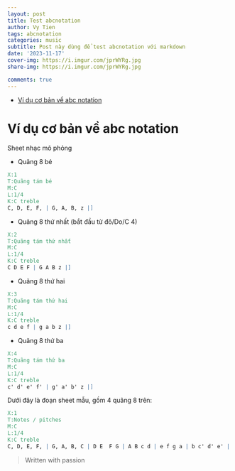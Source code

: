 ```yaml
---
layout: post
title: Test abcnotation
author: Vy Tien
tags: abcnotation
categories: music
subtitle: Post này dùng để test abcnotation với markdown
date: '2023-11-17'
cover-img: https://i.imgur.com/jprWYRg.jpg
share-img: https://i.imgur.com/jprWYRg.jpg

comments: true
---
```



<ul>
<li><a href="#ví-dụ-cơ-bản-về-abc-notation">Ví dụ cơ bản về abc notation</a></li>
</ul>


# Ví dụ cơ bản về abc notation

Sheet nhạc mô phỏng
- Quãng 8 bé
```abc
X:1
T:Quãng tám bé
M:C
L:1/4
K:C treble
C, D, E, F, | G, A, B, z |]
```
- Quãng 8 thứ nhất (bắt đầu từ đô/Do/C 4)
```abc
X:2
T:Quãng tám thứ nhất
M:C
L:1/4
K:C treble
C D E F | G A B z |]
```
- Quãng 8 thứ hai
```abc
X:3
T:Quãng tám thứ hai
M:C
L:1/4
K:C treble
c d e f | g a b z |]
```
- Quãng 8 thứ ba
```abc
X:4
T:Quãng tám thứ ba
M:C
L:1/4
K:C treble
c' d' e' f' | g' a' b' z |]
```
Dưới đây là đoạn sheet mẫu, gồm 4 quãng 8 trên:
```abc
X:1
T:Notes / pitches
M:C
L:1/4
K:C treble
C, D, E, F, | G, A, B, C | D E  F G | A B c d | e f g a | b c' d' e' | f' g' a' b' |]
```


> Written with passion

